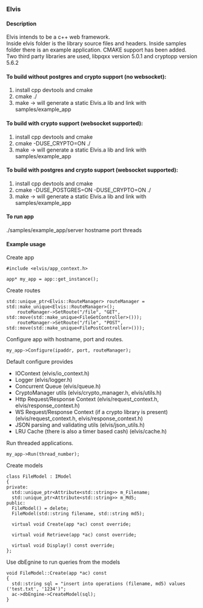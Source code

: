### Elvis
#### Description
Elvis intends to be a c++ web framework.  
Inside elvis folder is the library source files and headers.
Inside samples folder there is an example application.
CMAKE support has been added. Two third party libraries are used,
libpqxx version 5.0.1 and cryptopp version 5.6.2
#### To build without postgres and crypto support (no websocket):
1. install cpp devtools and cmake
2. cmake ./
3. make -> will generate a static Elvis.a lib and link with samples/example_app
#### To build with crypto support (websocket supported):
1. install cpp devtools and cmake
2. cmake -DUSE_CRYPTO=ON ./
3. make -> will generate a static Elvis.a lib and link with samples/example_app
#### To build with postgres and crypto support (websocket supported):  
1. install cpp devtools and cmake
2. cmake -DUSE_POSTGRES=ON -DUSE_CRYPTO=ON ./
3. make -> will generate a static Elvis.a lib and link with samples/example_app

#### To run app
./samples/example_app/server hostname port threads  

#### Example usage
Create app  
```
#include <elvis/app_context.h>

app* my_app = app::get_instance();
```
Create routes
```
std::unique_ptr<Elvis::RouteManager> routeManager = std::make_unique<Elvis::RouteManager>();
	routeManager->SetRoute("/file", "GET", std::move(std::make_unique<FileGetController>()));
	routeManager->SetRoute("/file", "POST", std::move(std::make_unique<FilePostController>()));
```

Configure app with hostname, port and routes.
```
my_app->Configure(ipaddr, port, routeManager);
```
Default configure provides
* IOContext (elvis/io_context.h)
* Logger (elvis/logger.h)
* Concurrent Queue (elvis/queue.h)
* CryptoManager utils (elvis/crypto_manager.h, elvis/utils.h)
* Http Request/Response Context (elvis/request_context.h, elvis/response_context.h)
* WS Request/Response Context (if a crypto library is present) (elvis/request_context.h, elvis/response_context.h)
* JSON parsing and validating utils (elvis/json_utils.h)
* LRU Cache (there is also a timer based cash) (elvis/cache.h)

Run threaded applications.
```
my_app->Run(thread_number);
```

Create models

```
class FileModel : IModel
{
private:
  std::unique_ptr<Attribute<std::string>> m_Filename;
  std::unique_ptr<Attribute<std::string>> m_Md5;
public:
  FileModel() = delete;
  FileModel(std::string filename, std::string md5);

  virtual void Create(app *ac) const override;

  virtual void Retrieve(app *ac) const override;

  virtual void Display() const override;
};
```

Use dbEgnine to run queries from the models
```
void FileModel::Create(app *ac) const
{
  std::string sql = "insert into operations (filename, md5) values ('test.txt', '1234')";
  ac->dbEngine->CreateModel(sql);
}
```